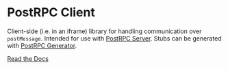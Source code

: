 # PostRPC Client

Client-side (i.e. in an iframe) library for handling communication over `postMessage`. Intended for use with [PostRPC Server](https://www.npmjs.com/package/@zenginehq/post-rpc-server). Stubs can be generated with [PostRPC Generator](https://www.npmjs.com/package/@zenginehq/post-rpc-generator).

[Read the Docs](https://github.com/Wizehive/post-rpc#postrpcclient)